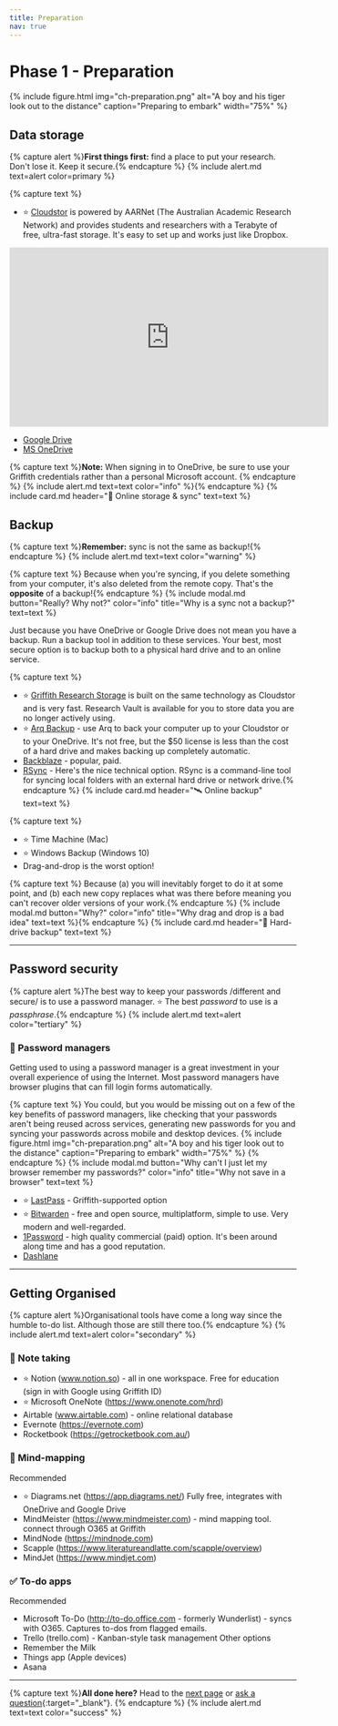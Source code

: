 ```yaml
---
title: Preparation
nav: true
--- 
```



# Phase 1 - Preparation

{% include figure.html img="ch-preparation.png" alt="A boy and his tiger look out to the distance" caption="Preparing to embark" width="75%" %}

## Data storage

{% capture alert %}**First things first:** find a place to put your research. Don't lose it. Keep it secure.{% endcapture %}
{% include alert.md text=alert color=primary %}

{% capture text %}
 - ⭐️ [Cloudstor](https://cloudstor.aarnet.edu.au) is powered by AARNet (The Australian Academic Research Network) and provides students and researchers with a Terabyte of free, ultra-fast storage. It's easy to set up and works just like Dropbox.
 
 <iframe width="560" height="315" src="https://www.youtube.com/embed/mGaqxrrxfgA" frameborder="0" allow="accelerometer; autoplay; encrypted-media; gyroscope; picture-in-picture" allowfullscreen></iframe>
 
 - [Google Drive](https://www.google.com/drive/)
 - [MS OneDrive](https://griffitheduau-my.sharepoint.com/)

{% capture text %}**Note:** When signing in to OneDrive, be sure to use your Griffith credentials rather than a personal Microsoft account. {% endcapture %}
{% include alert.md text=text color="info" %}{% endcapture %}
{% include card.md header="🔄 Online storage & sync" text=text %}
 
## Backup

{% capture text %}**Remember:** sync is not the same as backup!{% endcapture %}
{% include alert.md text=text color="warning" %}

{% capture text %}
Because when you're syncing, if you delete something from your computer, it's also deleted from the remote copy. That's the **opposite** of a backup!{% endcapture %}
{% include modal.md button="Really? Why not?" color="info" title="Why is a sync not a backup?" text=text %}

Just because you have OneDrive or Google Drive does not mean you have a backup. Run a backup tool in addition to these services. Your best, most secure option is to backup both to a physical hard drive and to an online service.

{% capture text %}
 - ⭐️ [Griffith Research Storage](https://research-storage.griffith.edu.au) is built on the same technology as Cloudstor and is very fast. Research Vault is available for you to store data you are no longer actively using.
 - ⭐️ [Arq Backup](www.arqbackup/com) - use Arq to back your computer up to your Cloudstor or to your OneDrive. It's not free, but the $50 license is less than the cost of a hard drive and makes backing up completely automatic.
 - [Backblaze](https://www.backblaze.com) - popular, paid.
 - [RSync](https://rsync.samba.org) - Here's the nice technical option. RSync is a command-line tool for syncing local folders with an external hard drive or network drive.{% endcapture %}
{% include card.md header="🛰 Online backup" text=text %}

{% capture text %}
 - ⭐️ Time Machine (Mac)
 - ⭐️ Windows Backup (Windows 10)
 - Drag-and-drop is the worst option!

{% capture text %}
Because (a) you will inevitably forget to do it at some point, and (b) each new copy replaces what was there before meaning you can't recover older versions of your work.{% endcapture %} 
{% include modal.md button="Why?" color="info" title="Why drag and drop is a bad idea" text=text %}{% endcapture %}
{% include card.md header="💽 Hard-drive backup" text=text %}

---

## Password security

{% capture alert %}The best way to keep your passwords /different and secure/ is to use a password manager. ⭐️ The best *password* to use is a *passphrase*.{% endcapture %}
{% include alert.md text=alert color="tertiary" %}

### 🔐 Password managers

Getting used to using a password manager is a great investment in your overall experience of using the Internet. Most password managers have browser plugins that can fill login forms automatically. 

{% capture text %}
You could, but you would be missing out on a few of the key benefits of password managers, like checking that your passwords aren't being reused across services, generating new passwords for you and syncing your passwords across mobile and desktop devices.
{% include figure.html img="ch-preparation.png" alt="A boy and his tiger look out to the distance" caption="Preparing to embark" width="75%" %}
{% endcapture %}
{% include modal.md button="Why can't I just let my browser remember my passwords?" color="info" title="Why not save in a browser" text=text %}


 - ⭐️ [LastPass](https://www.griffith.edu.au/passwords/lastpass) - Griffith-supported option
 - ⭐️ [Bitwarden](www.bitwarden.com) - free and open source, multiplatform, simple to use. Very modern and well-regarded.
 - [1Password](https://1password.com) - high quality commercial (paid) option. It's been around along time and has a good reputation.
 - [Dashlane](https://www.dashlane.com)

---

## Getting Organised

{% capture alert %}Organisational tools have come a long way since the humble to-do list. Although those are still there too.{% endcapture %}
{% include alert.md text=alert color="secondary" %}

### 📒 Note taking

 - ⭐️ Notion (www.notion.so) - all in one workspace. Free for education (sign in with Google using Griffith ID)
 - ⭐️ Microsoft OneNote (https://www.onenote.com/hrd)
 - Airtable (www.airtable.com) - online relational database
 - Evernote (https://evernote.com)
 - Rocketbook (https://getrocketbook.com.au/)

### 🧠 Mind-mapping

Recommended
 - ⭐️ Diagrams.net (https://app.diagrams.net/) Fully free, integrates with OneDrive and Google Drive
 - MindMeister (https://www.mindmeister.com) - mind mapping tool. connect through O365 at Griffith
 - MindNode (https://mindnode.com)
 - Scapple (https://www.literatureandlatte.com/scapple/overview)
 - MindJet (https://www.mindjet.com)
 
 ### ✅ To-do apps
 
Recommended
 - Microsoft To-Do (http://to-do.office.com - formerly Wunderlist) - syncs with O365. Captures to-dos from flagged emails.
 - Trello (trello.com) - Kanban-style task management
Other options
 - Remember the Milk
 - Things app (Apple devices)
 - Asana
 
 ---
 
{% capture text %}**All done here?** Head to the [next page](2-discovery.html) or [ask a question](https://griffithu.padlet.org/y_banens1/60je7s1g90b3f69h){:target="_blank"}. 
{% endcapture %}
{% include alert.md text=text color="success" %}
